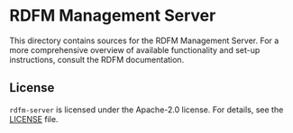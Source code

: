 # RDFM Management Server

This directory contains sources for the RDFM Management Server. For a more comprehensive overview of available functionality and set-up instructions, consult the RDFM documentation.

## License

`rdfm-server` is licensed under the Apache-2.0 license. For details, see the [LICENSE](LICENSE) file.

